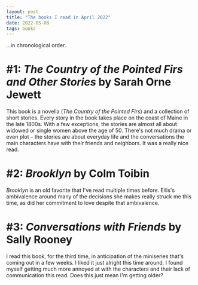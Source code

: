 ```yaml
---
layout: post
title: "The books I read in April 2022"
date: 2022-05-08
tags: books
---
```


...in chronological order.

# #1: *The Country of the Pointed Firs and Other Stories* by Sarah Orne Jewett

This book is a novella (*The Country of the Pointed Firs*) and a collection of short stories. Every story in the book takes place on the coast of Maine in the late 1800s. With a few exceptions, the stories are almost all about widowed or single women above the age of 50. There's not much drama or even plot – the stories are about everyday life and the conversations the main characters have with their friends and neighbors. It was a really nice read.

# #2: *Brooklyn* by Colm Toibin

*Brooklyn* is an old favorite that I've read multiple times before. Eilis's ambivalence around many of the decisions she makes really struck me this time, as did her commitment to love despite that ambivalence.

# #3: *Conversations with Friends* by Sally Rooney

I read this book, for the third time, in anticipation of the miniseries that's coming out in a few weeks. I liked it just alright this time around. I found myself getting much more annoyed at with the characters and their lack of communication this read. Does this just mean I'm getting older?

<script data-goatcounter="https://dlog.goatcounter.com/count"
        async src="//gc.zgo.at/count.js"></script>